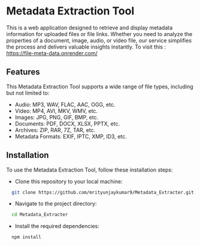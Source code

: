 
# Metadata Extraction Tool

This is a web application designed to retrieve and display metadata information for uploaded files or file links. Whether you need to analyze the properties of a document, image, audio, or video file, our service simplifies the process and delivers valuable insights instantly.
To visit this : https://file-meta-data.onrender.com/


## Features

This Metadata Extraction Tool supports a wide range of file types, including but not limited to:

- Audio: MP3, WAV, FLAC, AAC, OGG, etc.
- Video: MP4, AVI, MKV, WMV, etc.
- Images: JPG, PNG, GIF, BMP, etc.
- Documents: PDF, DOCX, XLSX, PPTX, etc.
- Archives: ZIP, RAR, 7Z, TAR, etc.
- Metadata Formats: EXIF, IPTC, XMP, ID3, etc.



## Installation

To use the Metadata Extraction Tool, follow these installation steps:

- Clone this repository to your local machine:

```bash
  git clone https://github.com/mrityunjaykumar9/Metadata_Extracter.git
```

- Navigate to the project directory:

```bash
  cd Metadata_Extracter
```

- Install the required dependencies:

```bash
  npm install
```

